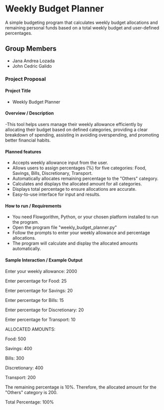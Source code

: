 # Weekly Budget Planner
A simple budgeting program that calculates weekly budget allocations and remaining personal funds based on a total weekly budget  and user-defined percentages.
## Group Members
- Jana Andrea Lozada
- John Cedric Galido
### Project Proposal 
#### Project Title
- Weekly Budget Planner
#### Overview / Description
-This tool helps users manage their weekly allowance efficiently by allocating their budget based on defined categories, providing a clear breakdown of spending, assisting in avoiding overspending, 
and promoting better financial habits.
#### Planned features
- Accepts weekly allowance input from the user.
- Allows users to assign percentages (%) for five categories: Food, Savings, Bills, Discretionary, Transport.
- Automatically allocates remaining percentage to the "Others" category.
- Calculates and displays the allocated amount for all categories.
- Displays total percentage to ensure allocations are accurate.
- Easy-to-use interface for input and results.
#### How to run / Requirements
- You need Flowgorithm, Python, or your chosen platform installed to run the program.  
- Open the program file "weekly_budget_planner.py"  
- Follow the prompts to enter your weekly allowance and percentage allocations.  
- The program will calculate and display the allocated amounts automatically.
#### Sample Interaction / Example Output
Enter your weekly allowance: 2000

Enter percentage for Food: 25

Enter percentage for Savings: 20

Enter percentage for Bills: 15

Enter percentage for Discretionary: 20

Enter percentage for Transport: 10

ALLOCATED AMOUNTS:

Food: 500

Savings: 400

Bills: 300

Discretionary: 400

Transport: 200

The remaining percentage is 10%. Therefore, the allocated amount for the "Others" category is 200.

Total Percentage: 100%

